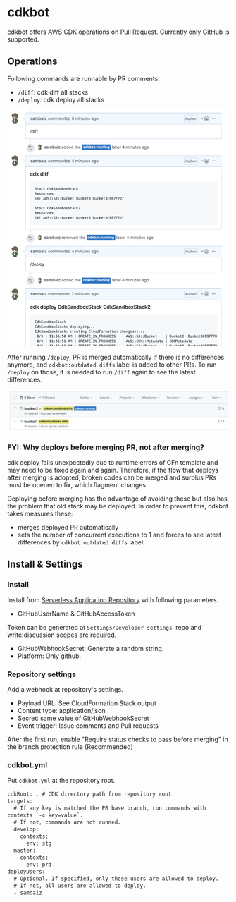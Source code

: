 # cdkbot

cdkbot offers AWS CDK operations on Pull Request.
Currently only GitHub is supported.

## Operations

Following commands are runnable by PR comments. 

- `/diff`: cdk diff all stacks
- `/deploy`: cdk deploy all stacks

![run /diff and /deploy](./doc-assets/run-diff-deploy.png)

After running `/deploy`, 
PR is merged automatically if there is no differences anymore, 
and `cdkbot:outdated diffs` label is added to other PRs. 
To run `/deploy` on those, 
it is needed to run `/diff` again to see the latest differences.

![oudated diffs label](./doc-assets/outdated-diffs.png)

### FYI: Why deploys before merging PR, not after merging?

cdk deploy fails unexpectedly due to runtime errors of CFn template and may need to be fixed again and again.
Therefore, if the flow that deploys after merging is adopted, 
broken codes can be merged and surplus PRs must be opened to fix, which flagment changes. 

Deploying before merging has the advantage of avoiding these 
but also has the problem that old stack may be deployed.
In order to prevent this, cdkbot takes measures these:

- merges deployed PR automatically
- sets the number of concurrent executions to 1 and forces to see latest differences by `cdkbot:outdated diffs` label.

## Install & Settings

### Install

Install from [Serverless Application Repository](https://serverlessrepo.aws.amazon.com/applications/arn:aws:serverlessrepo:us-east-1:524580158183:applications~cdkbot)
with following parameters.

- GitHubUserName & GitHubAccessToken

Token can be generated at `Settings/Developer settings`.
repo and write:discussion scopes are required.

- GitHubWebhookSecret: Generate a random string.
- Platform: Only github.

### Repository settings

Add a webhook at repository's settings. 

- Payload URL: See CloudFormation Stack output
- Content type: application/json 
- Secret: same value of GitHubWebhookSecret
- Event trigger: Issue comments and Pull requests

After the first run, enable "Require status checks to pass before merging" 
in the branch protection rule (Recommended)

### cdkbot.yml

Put `cdkbot.yml` at the repository root.

```
cdkRoot: . # CDK directory path from repository root.
targets:
  # If any key is matched the PR base branch, run commands with contexts `-c key=value`.
  # If not, commands are not runned.
  develop:
    contexts:
      env: stg
  master:
    contexts:
      env: prd
deployUsers:
  # Optional. If specified, only these users are allowed to deploy.
  # If not, all users are allowed to deploy.
  - sambaiz
```

